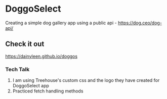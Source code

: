 # DoggoSelect

Creating a simple dog gallery app using a public api - https://dog.ceo/dog-api/

## Check it out

https://dainyleen.github.io/doggos

### Tech Talk

1. I am using Treehouse's custom css and the logo they have created for DoggoSelect app
2. Practiced fetch handling methods
